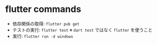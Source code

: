 # flutter commands

- 依存関係の取得: `flutter pub get`
- テストの実行: `flutter test` ※ `dart test` ではなく `flutter` を使うこと
- 実行: `flutter run -d windows`
